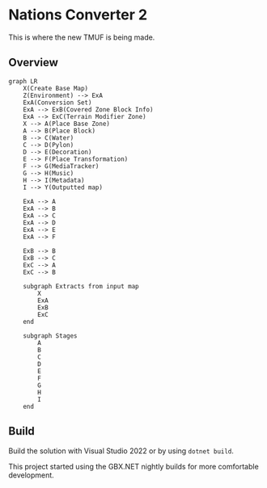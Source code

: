 # Nations Converter 2

This is where the new TMUF is being made.

## Overview

```mermaid
graph LR
    X(Create Base Map)
    Z(Environment) --> ExA
    ExA(Conversion Set)
    ExA --> ExB(Covered Zone Block Info)
    ExA --> ExC(Terrain Modifier Zone)
    X --> A(Place Base Zone)
    A --> B(Place Block)
    B --> C(Water)
    C --> D(Pylon)
    D --> E(Decoration)
    E --> F(Place Transformation)
    F --> G(MediaTracker)
    G --> H(Music)
    H --> I(Metadata)
    I --> Y(Outputted map)

    ExA --> A
    ExA --> B
    ExA --> C
    ExA --> D
    ExA --> E
    ExA --> F

    ExB --> B
    ExB --> C
    ExC --> A
    ExC --> B
    
    subgraph Extracts from input map
        X
        ExA
        ExB
        ExC
    end

    subgraph Stages
        A
        B
        C
        D
        E
        F
        G
        H
        I
    end
```

## Build

Build the solution with Visual Studio 2022 or by using `dotnet build`.

This project started using the GBX.NET nightly builds for more comfortable development.
